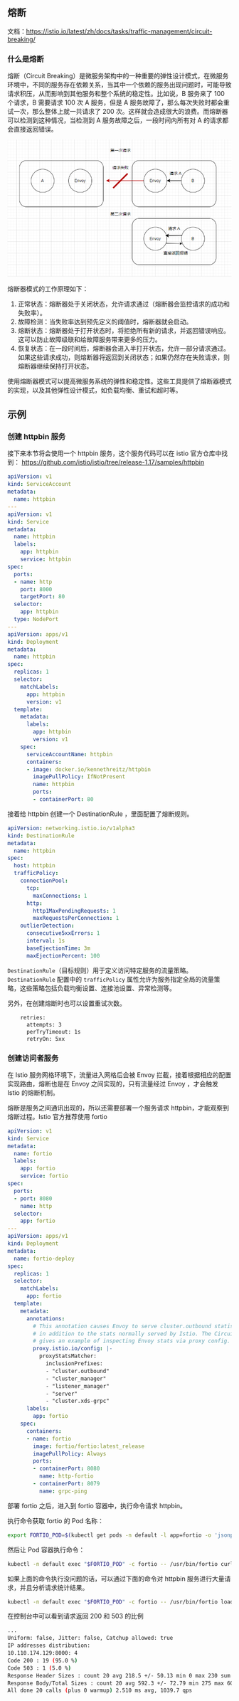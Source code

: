 ## 熔断

文档：<https://istio.io/latest/zh/docs/tasks/traffic-management/circuit-breaking/>

### 什么是熔断

熔断（Circuit Breaking）是微服务架构中的一种重要的弹性设计模式，在微服务环境中，不同的服务存在依赖关系，当其中一个依赖的服务出现问题时，可能导致请求积压，从而影响到其他服务和整个系统的稳定性。比如说，B 服务来了 100 个请求，B 需要请求 100 次 A 服务，但是 A 服务故障了，那么每次失败时都会重试一次，那么整体上就一共请求了 200 次。这样就会造成很大的浪费。而熔断器可以检测到这种情况，当检测到 A 服务故障之后，一段时间内所有对 A 的请求都会直接返回错误。

![image-20230523161247447](.assets/熔断/image-20230523161247447.png)

熔断器模式的工作原理如下：

1. 正常状态：熔断器处于关闭状态，允许请求通过（熔断器会监控请求的成功和失败率）。
2. 故障检测：当失败率达到预先定义的阈值时，熔断器就会启动。
3. 熔断状态：熔断器处于打开状态时，将拒绝所有新的请求，并返回错误响应。这可以防止故障级联和给故障服务带来更多的压力。
4. 恢复状态：在一段时间后，熔断器会进入半打开状态，允许一部分请求通过。如果这些请求成功，则熔断器将返回到关闭状态；如果仍然存在失败请求，则熔断器继续保持打开状态。

使用熔断器模式可以提高微服务系统的弹性和稳定性。这些工具提供了熔断器模式的实现，以及其他弹性设计模式，如负载均衡、重试和超时等。

## 示例

### 创建 httpbin 服务

接下来本节将会使用一个 httpbin 服务，这个服务代码可以在 istio 官方仓库中找到： https://github.com/istio/istio/tree/release-1.17/samples/httpbin

```yaml
apiVersion: v1
kind: ServiceAccount
metadata:
  name: httpbin
---
apiVersion: v1
kind: Service
metadata:
  name: httpbin
  labels:
    app: httpbin
    service: httpbin
spec:
  ports:
  - name: http
    port: 8000
    targetPort: 80
  selector:
    app: httpbin
  type: NodePort
---
apiVersion: apps/v1
kind: Deployment
metadata:
  name: httpbin
spec:
  replicas: 1
  selector:
    matchLabels:
      app: httpbin
      version: v1
  template:
    metadata:
      labels:
        app: httpbin
        version: v1
    spec:
      serviceAccountName: httpbin
      containers:
      - image: docker.io/kennethreitz/httpbin
        imagePullPolicy: IfNotPresent
        name: httpbin
        ports:
        - containerPort: 80
```

接着给 httpbin 创建一个 DestinationRule ，里面配置了熔断规则。

```yaml
apiVersion: networking.istio.io/v1alpha3
kind: DestinationRule
metadata:
  name: httpbin
spec:
  host: httpbin
  trafficPolicy:
    connectionPool:
      tcp:
        maxConnections: 1
      http:
        http1MaxPendingRequests: 1
        maxRequestsPerConnection: 1
    outlierDetection:
      consecutive5xxErrors: 1
      interval: 1s
      baseEjectionTime: 3m
      maxEjectionPercent: 100

```

`DestinationRule`（目标规则）用于定义访问特定服务的流量策略。`DestinationRule` 配置中的 `trafficPolicy` 属性允许为服务指定全局的流量策略，这些策略包括负载均衡设置、连接池设置、异常检测等。

另外，在创建熔断时也可以设置重试次数。

```
    retries:
      attempts: 3
      perTryTimeout: 1s
      retryOn: 5xx
```

### 创建访问者服务

在 Istio 服务网格环境下，流量进入网格后会被 Envoy 拦截，接着根据相应的配置实现路由，熔断也是在 Envoy 之间实现的，只有流量经过 Envoy ，才会触发 Istio 的熔断机制。

熔断是服务之间通讯出现的，所以还需要部署一个服务请求 httpbin，才能观察到熔断过程。Istio 官方推荐使用 fortio

```yaml
apiVersion: v1
kind: Service
metadata:
  name: fortio
  labels:
    app: fortio
    service: fortio
spec:
  ports:
  - port: 8080
    name: http
  selector:
    app: fortio
---
apiVersion: apps/v1
kind: Deployment
metadata:
  name: fortio-deploy
spec:
  replicas: 1
  selector:
    matchLabels:
      app: fortio
  template:
    metadata:
      annotations:
        # This annotation causes Envoy to serve cluster.outbound statistics via 15000/stats
        # in addition to the stats normally served by Istio. The Circuit Breaking example task
        # gives an example of inspecting Envoy stats via proxy config.
        proxy.istio.io/config: |-
          proxyStatsMatcher:
            inclusionPrefixes:
            - "cluster.outbound"
            - "cluster_manager"
            - "listener_manager"
            - "server"
            - "cluster.xds-grpc"
      labels:
        app: fortio
    spec:
      containers:
      - name: fortio
        image: fortio/fortio:latest_release
        imagePullPolicy: Always
        ports:
        - containerPort: 8080
          name: http-fortio
        - containerPort: 8079
          name: grpc-ping
```

部署 fortio 之后，进入到 fortio 容器中，执行命令请求 httpbin。

执行命令获取 fortio 的 Pod 名称：

```bash
export FORTIO_POD=$(kubectl get pods -n default -l app=fortio -o 'jsonpath={.items[0].metadata.name}')
```

然后让 Pod 容器执行命令：

```bash
kubectl -n default exec "$FORTIO_POD" -c fortio -- /usr/bin/fortio curl -quiet http://httpbin:8000/get
```

如果上面的命令执行没问题的话，可以通过下面的命令对 httpbin 服务进行大量请求，并且分析请求统计结果。

```bash
kubectl -n default exec "$FORTIO_POD" -c fortio -- /usr/bin/fortio load -c 3 -qps 0 -n 20 -loglevel Warning http://httpbin:8000/get
```

在控制台中可以看到请求返回 200 和 503 的比例

```bash
...
Uniform: false, Jitter: false, Catchup allowed: true
IP addresses distribution:
10.110.174.129:8000: 4
Code 200 : 19 (95.0 %)
Code 503 : 1 (5.0 %)
Response Header Sizes : count 20 avg 218.5 +/- 50.13 min 0 max 230 sum 4370
Response Body/Total Sizes : count 20 avg 592.3 +/- 72.79 min 275 max 609 sum 11846
All done 20 calls (plus 0 warmup) 2.510 ms avg, 1039.7 qps
```

